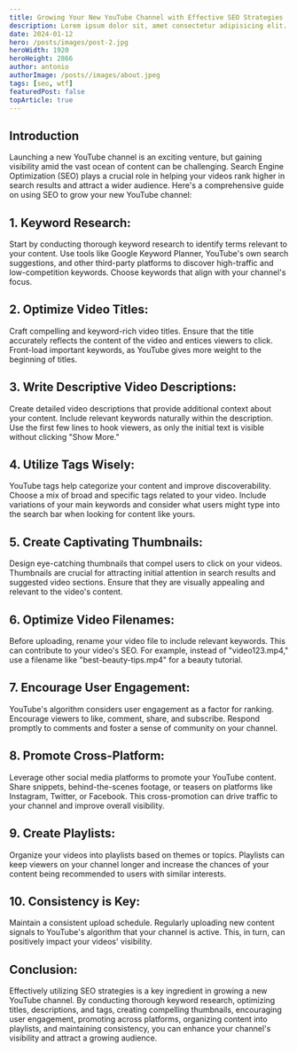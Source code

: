 ```yaml
---
title: Growing Your New YouTube Channel with Effective SEO Strategies
description: Lorem ipsum dolor sit, amet consectetur adipisicing elit. Hic eos odit sequi minima iure natus, odio tempora sit.
date: 2024-01-12
hero: /posts/images/post-2.jpg
heroWidth: 1920
heroHeight: 2866
author: antonio
authorImage: /posts//images/about.jpeg
tags: [seo, wtf]
featuredPost: false
topArticle: true
---
```


## **Introduction**

Launching a new YouTube channel is an exciting venture, but gaining visibility amid the vast ocean of content can be challenging. Search Engine Optimization (SEO) plays a crucial role in helping your videos rank higher in search results and attract a wider audience. Here's a comprehensive guide on using SEO to grow your new YouTube channel:

## 1. **Keyword Research:**

Start by conducting thorough keyword research to identify terms relevant to your content. Use tools like Google Keyword Planner, YouTube's own search suggestions, and other third-party platforms to discover high-traffic and low-competition keywords. Choose keywords that align with your channel's focus.

## 2. **Optimize Video Titles:**

Craft compelling and keyword-rich video titles. Ensure that the title accurately reflects the content of the video and entices viewers to click. Front-load important keywords, as YouTube gives more weight to the beginning of titles.

## 3. **Write Descriptive Video Descriptions:**

Create detailed video descriptions that provide additional context about your content. Include relevant keywords naturally within the description. Use the first few lines to hook viewers, as only the initial text is visible without clicking "Show More."

## 4. **Utilize Tags Wisely:**

YouTube tags help categorize your content and improve discoverability. Choose a mix of broad and specific tags related to your video. Include variations of your main keywords and consider what users might type into the search bar when looking for content like yours.

## 5. **Create Captivating Thumbnails:**

Design eye-catching thumbnails that compel users to click on your videos. Thumbnails are crucial for attracting initial attention in search results and suggested video sections. Ensure that they are visually appealing and relevant to the video's content.

## 6. **Optimize Video Filenames:**

Before uploading, rename your video file to include relevant keywords. This can contribute to your video's SEO. For example, instead of "video123.mp4," use a filename like "best-beauty-tips.mp4" for a beauty tutorial.

## 7. **Encourage User Engagement:**

YouTube's algorithm considers user engagement as a factor for ranking. Encourage viewers to like, comment, share, and subscribe. Respond promptly to comments and foster a sense of community on your channel.

## 8. **Promote Cross-Platform:**

Leverage other social media platforms to promote your YouTube content. Share snippets, behind-the-scenes footage, or teasers on platforms like Instagram, Twitter, or Facebook. This cross-promotion can drive traffic to your channel and improve overall visibility.

## 9. **Create Playlists:**

Organize your videos into playlists based on themes or topics. Playlists can keep viewers on your channel longer and increase the chances of your content being recommended to users with similar interests.

## 10. **Consistency is Key:**

Maintain a consistent upload schedule. Regularly uploading new content signals to YouTube's algorithm that your channel is active. This, in turn, can positively impact your videos' visibility.

## Conclusion:

Effectively utilizing SEO strategies is a key ingredient in growing a new YouTube channel. By conducting thorough keyword research, optimizing titles, descriptions, and tags, creating compelling thumbnails, encouraging user engagement, promoting across platforms, organizing content into playlists, and maintaining consistency, you can enhance your channel's visibility and attract a growing audience.
